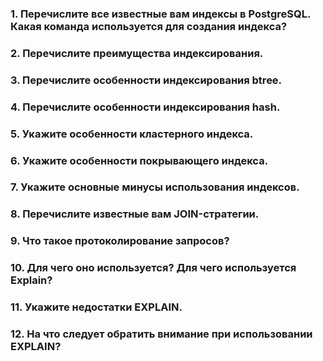 ### 1. Перечислите все известные вам индексы в PostgreSQL. Какая команда используется для создания индекса? 

### 2. Перечислите преимущества индексирования.

### 3. Перечислите особенности индексирования btree.

### 4. Перечислите особенности индексирования hash.

### 5. Укажите особенности кластерного индекса.

### 6. Укажите особенности покрывающего индекса.

### 7. Укажите основные минусы использования индексов.

### 8. Перечислите известные вам JOIN-стратегии.

### 9. Что такое протоколирование запросов? 

### 10. Для чего оно используется? Для чего используется Explain?

### 11. Укажите недостатки EXPLAIN.

### 12. На что следует обратить внимание при использовании EXPLAIN?
